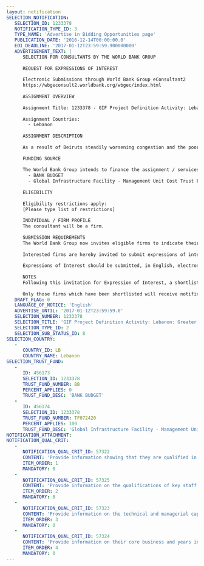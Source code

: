 ```yaml
---
layout: notification
SELECTION_NOTIFICATION: 
   SELECTION_ID: 1233378
   NOTIFICATION_TYPE_ID: 3
   TYPE_NAME: 'Advertise in Bidding Opportunities page'
   PUBLICATION_DATE: '2016-12-14T00:00:00.0'
   EOI_DEADLINE: '2017-01-12T23:59:59.900000000'
   ADVERTISEMENT_TEXT: |
      SELECTION FOR CONSULTANTS BY THE WORLD BANK GROUP
      
      REQUEST FOR EXPRESSIONS OF INTEREST
      
      Electronic Submissions through World Bank Group eConsultant2
      https://wbgeconsult2.worldbank.org/wbgec/index.html
      
      ASSIGNMENT OVERVIEW
      
      Assignment Title: 1233378 - GIF Project Definition Activity: Lebanon: Greater Beirut Urban Transport Project PPP Options Study
      
      Assignment Countries:
        - Lebanon
      
      ASSIGNMENT DESCRIPTION
      
      As a result of Beiruts steadily worsening congestion and the poor and unreliable state of public transport, the Lebanese Governments attention has focused on the introduction of organized, high quality, and reliable public mass transit which ultimately aims to increase the number of public transport users. The capital investment in the required infrastructure will be financed publicly, however, the system could be operated and maintained by private sector operators under a PPP modality. The objective of the assignment is to assess the various PPP options for operating and maintaining the BRT and feeder system, and possibly investing in rolling-stock and supporting systems of the BRT/feeders, to recommend a preferred business model (using a robust options appraisal model), and to outline the main legal, regulatory, financial, and cost and risk sharing aspects of that preferred model, seek market input on the model and prepare an outline structure.
      
      FUNDING SOURCE
      
      The World Bank Group intends to finance the assignment / services described below under the following:
        - BANK BUDGET
        - Global Infrastructure Facility - Management Unit Cost Trust Fund
      
      ELIGIBILITY
      
      Eligibility restrictions apply:
      [Please type list of restrictions]
      
      INDIVIDUAL / FIRM PROFILE
      The consultant will be a firm. 
      
      SUBMISSION REQUIREMENTS
      The World Bank Group now invites eligible firms to indicate their interest in providing the services.  Interested firms must provide information indicating that they are qualified to perform the services (brochures, description of similar assignments, experience in similar conditions, availability of appropriate skills among staff, etc. for firms; CV and cover letter for individuals).  Please note that the total size of all attachments should be less than 5MB.  Consultants may associate to enhance their qualifications.
      
      Interested firms are hereby invited to submit expressions of interest. EXPRESSIONS OF INTEREST SHOULD BE LIMITED TO 35 PAGES (excluding annexes). 
       
      Expressions of Interest should be submitted, in English, electronically through World Bank Group eConsultant2 (https://wbgeconsult2.worldbank.org/wbgec/index.html)
      
      NOTES
      Following this invitation for Expression of Interest, a shortlist of qualified firms will be formally invited to submit proposals. Shortlisting and selection will be subject to the availability of funding.
      
      Only those firms which have been shortlisted will receive notification. No debrief will be provided to firms which have not been shortlisted.
   DRAFT_FLAG: 0
   LANGUAGE_OF_NOTICE: 'English'
   ADVERTISE_UNTIL: '2017-01-12T23:59:59.0'
   SELECTION_NUMBER: 1233378
   SELECTION_TITLE: 'GIF Project Definition Activity: Lebanon: Greater Beirut Urban Transport Project PPP Options Study'
   SELECTION_TYPE_ID: 2
   SELECTION_SUB_STATUS_ID: 8
SELECTION_COUNTRY: 
   - 
      COUNTRY_ID: LB
      COUNTRY_NAME: Lebanon
SELECTION_TRUST_FUND: 
   - 
      ID: 456173
      SELECTION_ID: 1233378
      TRUST_FUND_NUMBER: BB
      PERCENT_APPLIES: 0
      TRUST_FUND_DESC: 'BANK BUDGET'
   - 
      ID: 456174
      SELECTION_ID: 1233378
      TRUST_FUND_NUMBER: TF072420
      PERCENT_APPLIES: 100
      TRUST_FUND_DESC: 'Global Infrastructure Facility - Management Unit Cost Trust Fund'
NOTIFICATION_ATTACHMENT: 
NOTIFICATION_QUAL_CRIT: 
   - 
      NOTIFICATION_QUAL_CRIT_ID: 57322
      CONTENT: 'Provide information showing that they are qualified in the field of the assignment.'
      ITEM_ORDER: 1
      MANDATORY: 0
   - 
      NOTIFICATION_QUAL_CRIT_ID: 57325
      CONTENT: 'Provide information on the qualifications of key staff.'
      ITEM_ORDER: 2
      MANDATORY: 0
   - 
      NOTIFICATION_QUAL_CRIT_ID: 57323
      CONTENT: 'Provide information on the technical and managerial capabilities of the firm.'
      ITEM_ORDER: 3
      MANDATORY: 0
   - 
      NOTIFICATION_QUAL_CRIT_ID: 57324
      CONTENT: 'Provide information on their core business and years in business.'
      ITEM_ORDER: 4
      MANDATORY: 0
---
```


